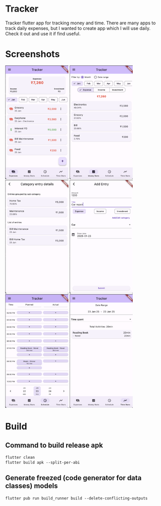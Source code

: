 # Tracker
Tracker flutter app for tracking money and time. There are many apps to track daily expenses, but I wanted to create app which I will use daily. Check it out and use it if find useful.

# Screenshots
<img src="./screenshots/Screenshot%202025-01-23%20at%208.08.22%20PM.png" width=200 > <img src="./screenshots/Screenshot%202025-01-23%20at%208.08.50%20PM.png" width=200>
<img src="./screenshots/Screenshot%202025-01-23%20at%208.09.53%20PM.png" width=200> <img src="./screenshots/Screenshot%202025-01-23%20at%208.11.29%20PM.png" width=200>
<img src="./screenshots/Screenshot%202025-01-23%20at%208.12.24%20PM.png" width=200> <img src="./screenshots/Screenshot%202025-01-23%20at%208.12.34%20PM.png" width=200>

# Build
## Command to build release apk
```
flutter clean
flutter build apk --split-per-abi
```
## Generate freezed (code generator for data classes) models
```
flutter pub run build_runner build --delete-conflicting-outputs
```
